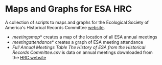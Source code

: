 # Maps and Graphs for ESA HRC
A collection of scripts to maps and graphs for the Ecological Society of America's Historical Records Committee [website](http://esa.org/history/).

* *meetingsmap** creates a map of the location of all ESA annual meetings
* *meetingattendance** creates a graph of ESA meeting attendance
* *Full Annual Meetings Table  The History of ESA from the Historical Records Committee.csv* is data on annual meetings downloaded from the [HRC website](http://esa.org/history/full-annual-meetings-table/)